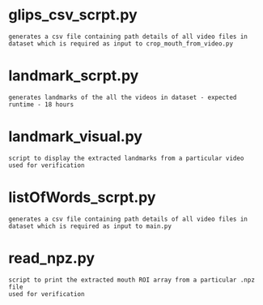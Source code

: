 # glips_csv_scrpt.py
    generates a csv file containing path details of all video files in dataset which is required as input to crop_mouth_from_video.py
# landmark_scrpt.py
    generates landmarks of the all the videos in dataset - expected runtime - 18 hours
# landmark_visual.py
    script to display the extracted landmarks from a particular video
    used for verification
# listOfWords_scrpt.py
    generates a csv file containing path details of all video files in dataset which is required as input to main.py
# read_npz.py
    script to print the extracted mouth ROI array from a particular .npz file
    used for verification